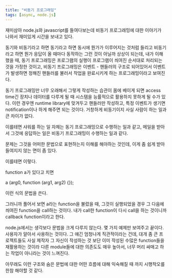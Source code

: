 ```yaml
---
title: "비동기 프로그래밍"
tags: [async, node.js]
---
```


재미삼아 node.js와 javascript를 들여다보는데 비동기 프로그래밍에 대한 이야기가 나와서 재미있게 시간을 보내고 있다.

동기와 비동기라고 하면 동기라고 하면 동시에 뭔가가 이루어지는 것처럼 들리고 비동기라고 하면 뭔가 응답이 올 때마다 동작하는 그런 것이 아닐까 상상이 되는데, 내가 이해했을 때, 동기 프로그래밍은 프로그램의 실행이 프로그램이 씌여진 순서대로 처리되는 것을 가정한 것이고, 비동기 프로그래밍은 이벤트 - 핸들러의 구조로 되어있어서 이벤트가 발생하면 정해진 핸들러를 불러서 작업을 완료시키게 하는 프로그래밍이라고 보여진다.

동기 프로그래밍만 너무 오래해서 그렇게 작성하는 습관이 몸에 베이게 되면 access time긴 장치나 데이터를 다루게 될 때 시스템을 능률적으로 활용하지 못하게 될 수가 있다. 이런 경우엔 runtime library에 맞겨두고 핸들러만 작성하고, 특정 이벤트가 생기면 notification이나 하게 해주면 되는 것이다. 거창하게 비동기이지 사실 사람이 하는 일과 큰 차이가 없다.

이를테면 샤워를 하는 일 자체는 동기 프로그래밍으로 수행하는 일과 같고, 메일을 받아서 그것에 응답하는 일은 비동기 프로그래밍이 수행하는 일과 같다. 

문제는 그것을 어떠한 문법으로 표현하는지 이해를 해야하는 것인데, 이게 좀 쉽게 받아들여지지 않는 면이 좀 있다.

이를테면 이렇다.

function a가 있다고 치면

a (arg0, function (arg1, arg2) {});

이런 식의 문법을 쓴다.

그러니까 풀어서 보면 a라는 function을 불렀을 때, 그것이 실행되었을 경우 그 다음에 씌여진 function을 call하는 것이다. 내가 call한 function이 다시 call을 하는 것이니까 callback function이라고 한다. 

node.js에서는 생각보다 문법을 크게 다루지 않는다. 몇 가지 예제만 보여주고 끝이다. 사용자가 알아서 사용하는 것이다. 그 얘긴 엄청나게 직관적이라는 건데, 대개 좀 큰 프로젝트들도 사실 제작자 그 자신이 작성하는 것 보단 이미 작성된 수많은 function들을 재활용하는 것이라 다른 module들에 대한 의존도도 매우 높아서, 너무 머리 싸매고 하는 작업이 아니라는 것이 느껴진다.

아무래도 이런 구조와 숨은 문법에 대한 어떤 흐름에 대해 익숙해질 때 까지 시행착오를 한참 해야할 것 같다.
